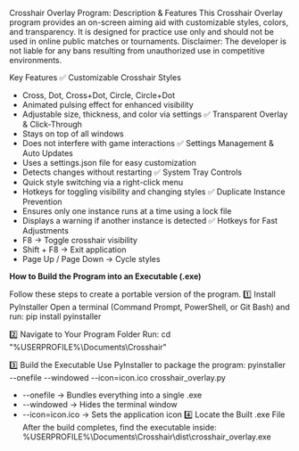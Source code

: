 Crosshair Overlay Program: Description & Features
This Crosshair Overlay program provides an on-screen aiming aid with customizable styles, colors, and transparency. It is designed for practice use only and should not be used in online public matches or tournaments.
Disclaimer: The developer is not liable for any bans resulting from unauthorized use in competitive environments.


Key Features
✅ Customizable Crosshair Styles
- Cross, Dot, Cross+Dot, Circle, Circle+Dot
- Animated pulsing effect for enhanced visibility
- Adjustable size, thickness, and color via settings
✅ Transparent Overlay & Click-Through
- Stays on top of all windows
- Does not interfere with game interactions
✅ Settings Management & Auto Updates
- Uses a settings.json file for easy customization
- Detects changes without restarting
✅ System Tray Controls
- Quick style switching via a right-click menu
- Hotkeys for toggling visibility and changing styles
✅ Duplicate Instance Prevention
- Ensures only one instance runs at a time using a lock file
- Displays a warning if another instance is detected
✅ Hotkeys for Fast Adjustments
- F8 → Toggle crosshair visibility
- Shift + F8 → Exit application
- Page Up / Page Down → Cycle styles


**How to Build the Program into an Executable (.exe)**

Follow these steps to create a portable version of the program.
1️⃣ Install PyInstaller
Open a terminal (Command Prompt, PowerShell, or Git Bash) and run:
pip install pyinstaller


2️⃣ Navigate to Your Program Folder
Run:
cd "%USERPROFILE%\Documents\Crosshair"


3️⃣ Build the Executable
Use PyInstaller to package the program:
pyinstaller --onefile --windowed --icon=icon.ico crosshair_overlay.py


- --onefile → Bundles everything into a single .exe
- --windowed → Hides the terminal window
- --icon=icon.ico → Sets the application icon
4️⃣ Locate the Built .exe File
After the build completes, find the executable inside:
%USERPROFILE%\Documents\Crosshair\dist\crosshair_overlay.exe
